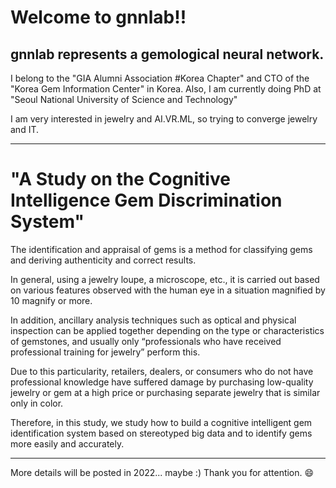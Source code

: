 # Welcome to gnnlab!!

## gnnlab represents a gemological neural network.

I belong to the "GIA Alumni Association #Korea Chapter" and CTO of the "Korea Gem Information Center" in Korea.
Also, I am currently doing PhD at "Seoul National University of Science and Technology"

I am very interested in jewelry and AI.VR.ML, so trying to converge jewelry and IT.

***
# "A Study on the Cognitive Intelligence Gem Discrimination System"

The identification and appraisal of gems is a method for classifying gems and deriving authenticity and correct results.

In general, using a jewelry loupe, a microscope, etc., it is carried out based on various features observed with the human eye in a situation magnified by 10 magnify or more.

In addition, ancillary analysis techniques such as optical and physical inspection can be applied together depending on the type or characteristics of gemstones, and usually only “professionals who have received professional training for jewelry” perform this.

Due to this particularity, retailers, dealers, or consumers who do not have professional knowledge have suffered damage by purchasing low-quality jewelry or gem at a high price or purchasing separate jewelry that is similar only in color.

Therefore, in this study, we study how to build a cognitive intelligent gem identification system based on stereotyped big data and to identify gems more easily and accurately.
***

More details will be posted in 2022... maybe :)
Thank you for attention. 😄
